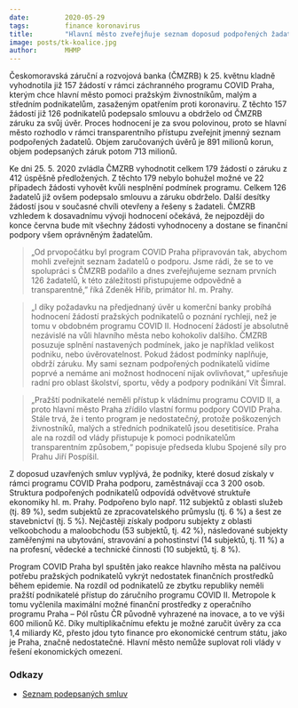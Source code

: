```yaml
---
date:         2020-05-29
tags:         finance koronavirus
title:        "Hlavní město zveřejňuje seznam doposud podpořených žadatelů v programu COVID Praha"
image: posts/tk-koalice.jpg
author:       MHMP
---
```


Českomoravská záruční a rozvojová banka (ČMZRB) k 25. květnu kladně vyhodnotila již 157 žádostí v rámci záchranného programu COVID Praha, kterým chce hlavní město pomoci pražským živnostníkům, malým a středním podnikatelům, zasaženým opatřením proti koronaviru. Z těchto 157 žádostí již 126 podnikatelů podepsalo smlouvu a obdrželo od ČMZRB záruku za svůj úvěr. Proces hodnocení je za svou polovinou, proto se hlavní město rozhodlo v rámci transparentního přístupu zveřejnit jmenný seznam podpořených žadatelů. Objem zaručovaných úvěrů je 891 milionů korun, objem podepsaných záruk potom 713 milionů.

Ke dni 25. 5. 2020 zvládla ČMZRB vyhodnotit celkem 179 žádostí o záruku z 412 úspěšně předložených. Z těchto 179 nebylo bohužel možné ve 22 případech žádosti vyhovět kvůli nesplnění podmínek programu. Celkem 126 žadatelů již ovšem podepsalo smlouvu a záruku obdrželo. Další desítky žádostí jsou v současné chvíli otevřeny a řešeny s žadateli. ČMZRB vzhledem k dosavadnímu vývoji hodnocení očekává, že nejpozději do konce června bude mít všechny žádosti vyhodnoceny a dostane se finanční podpory všem oprávněným žadatelům.

> „Od prvopočátku byl program COVID Praha připravován tak, abychom mohli zveřejnit seznam žadatelů o podporu. Jsme rádi, že se to ve spolupráci s ČMZRB podařilo a dnes zveřejňujeme seznam prvních 126 žadatelů, k této záležitosti přistupujeme odpovědně a transparentně,” říká Zdeněk Hřib, primátor hl. m. Prahy.

> „I díky požadavku na předjednaný úvěr u komerční banky probíhá hodnocení žádostí pražských podnikatelů o poznání rychleji, než je tomu v obdobném programu COVID II. Hodnocení žádostí je absolutně nezávislé na vůli hlavního města nebo kohokoliv dalšího. ČMZRB posuzuje splnění nastavených podmínek, jako je například velikost podniku, nebo úvěrovatelnost. Pokud žádost podmínky naplňuje, obdrží záruku. My sami seznam podpořených podnikatelů vidíme poprvé a nemáme ani možnost hodnocení nijak ovlivňovat,“ upřesňuje radní pro oblast školství, sportu, vědy a podpory podnikání Vít Šimral.

> „Pražští podnikatelé neměli přístup k vládnímu programu COVID II, a proto hlavní město Praha zřídilo vlastní formu podpory COVID Praha. Stále trvá, že i tento program je nedostatečný, protože poškozených živnostníků, malých a středních podnikatelů jsou desetitisíce. Praha ale na rozdíl od vlády přistupuje k pomoci podnikatelům transparentním způsobem,“ popisuje předseda klubu Spojené síly pro Prahu Jiří Pospíšil.

Z doposud uzavřených smluv vyplývá, že podniky, které dosud získaly v rámci programu COVID Praha podporu, zaměstnávají cca 3 200 osob. Struktura podpořených podnikatelů odpovídá odvětvové struktuře ekonomiky hl. m. Prahy. Podpořeno bylo např. 112 subjektů z oblasti služeb (tj. 89 %), sedm subjektů ze zpracovatelského průmyslu (tj. 6 %) a šest ze stavebnictví (tj. 5 %). Nejčastěji získaly podporu subjekty z oblasti velkoobchodu a maloobchodu (53 subjektů, tj. 42 %), následované subjekty zaměřenými na ubytování, stravování a pohostinství (14 subjektů, tj. 11 %) a na profesní, vědecké a technické činnosti (10 subjektů, tj. 8 %).

Program COVID Praha byl spuštěn jako reakce hlavního města na palčivou potřebu pražských podnikatelů vykrýt nedostatek finančních prostředků během epidemie. Na rozdíl od podnikatelů ze zbytku republiky neměli pražští podnikatelé přístup do záručního programu COVID II. Metropole k tomu vyčlenila maximální možné finanční prostředky z operačního programu Praha – Pól růstu ČR původně vyhrazené na inovace, a to ve výši 600 milionů Kč. Díky multiplikačnímu efektu je možné zaručit úvěry za cca 1,4 miliardy Kč, přesto jdou tyto finance pro ekonomické centrum státu, jako je Praha, značně nedostatečné. Hlavní město nemůže suplovat roli vlády v řešení ekonomických omezení.

### Odkazy 

* [Seznam podepsaných smluv](/assets/xlsx/covid.xlsx)


